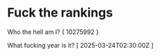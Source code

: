 # Fuck the rankings

Who the hell am I?
{ 10275992 }

What fucking year is it?
[ 2025-03-24T02:30:00Z ]
